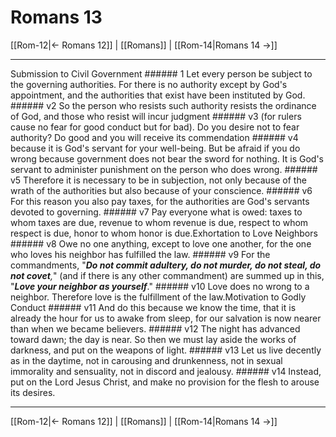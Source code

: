 # Romans 13

[[Rom-12|← Romans 12]] | [[Romans]] | [[Rom-14|Romans 14 →]]
***

Submission to Civil Government ###### 1 Let every person be subject to the governing authorities. For there is no authority except by God's appointment, and the authorities that exist have been instituted by God. ###### v2 So the person who resists such authority resists the ordinance of God, and those who resist will incur judgment ###### v3 (for rulers cause no fear for good conduct but for bad). Do you desire not to fear authority? Do good and you will receive its commendation ###### v4 because it is God's servant for your well-being. But be afraid if you do wrong because government does not bear the sword for nothing. It is God's servant to administer punishment on the person who does wrong. ###### v5 Therefore it is necessary to be in subjection, not only because of the wrath of the authorities but also because of your conscience. ###### v6 For this reason you also pay taxes, for the authorities are God's servants devoted to governing. ###### v7 Pay everyone what is owed: taxes to whom taxes are due, revenue to whom revenue is due, respect to whom respect is due, honor to whom honor is due.Exhortation to Love Neighbors ###### v8 Owe no one anything, except to love one another, for the one who loves his neighbor has fulfilled the law. ###### v9 For the commandments, "_**Do not commit adultery, do not murder, do not steal, do not covet**,_" (and if there is any other commandment) are summed up in this, "**_Love your neighbor as yourself_**." ###### v10 Love does no wrong to a neighbor. Therefore love is the fulfillment of the law.Motivation to Godly Conduct ###### v11 And do this because we know the time, that it is already the hour for us to awake from sleep, for our salvation is now nearer than when we became believers. ###### v12 The night has advanced toward dawn; the day is near. So then we must lay aside the works of darkness, and put on the weapons of light. ###### v13 Let us live decently as in the daytime, not in carousing and drunkenness, not in sexual immorality and sensuality, not in discord and jealousy. ###### v14 Instead, put on the Lord Jesus Christ, and make no provision for the flesh to arouse its desires.

***
[[Rom-12|← Romans 12]] | [[Romans]] | [[Rom-14|Romans 14 →]]
